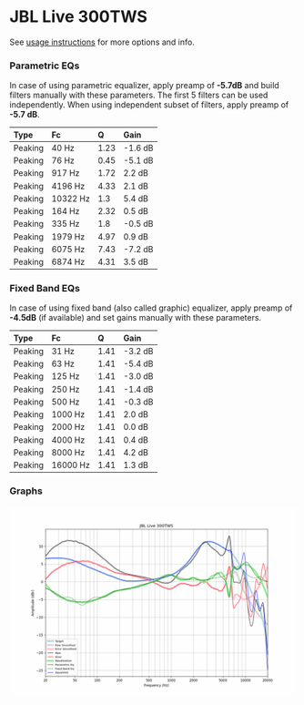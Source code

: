 # JBL Live 300TWS
See [usage instructions](https://github.com/jaakkopasanen/AutoEq#usage) for more options and info.

### Parametric EQs
In case of using parametric equalizer, apply preamp of **-5.7dB** and build filters manually
with these parameters. The first 5 filters can be used independently.
When using independent subset of filters, apply preamp of **-5.7 dB**.

| Type    | Fc       |    Q | Gain    |
|:--------|:---------|:-----|:--------|
| Peaking | 40 Hz    | 1.23 | -1.6 dB |
| Peaking | 76 Hz    | 0.45 | -5.1 dB |
| Peaking | 917 Hz   | 1.72 | 2.2 dB  |
| Peaking | 4196 Hz  | 4.33 | 2.1 dB  |
| Peaking | 10322 Hz | 1.3  | 5.4 dB  |
| Peaking | 164 Hz   | 2.32 | 0.5 dB  |
| Peaking | 335 Hz   | 1.8  | -0.5 dB |
| Peaking | 1979 Hz  | 4.97 | 0.9 dB  |
| Peaking | 6075 Hz  | 7.43 | -7.2 dB |
| Peaking | 6874 Hz  | 4.31 | 3.5 dB  |

### Fixed Band EQs
In case of using fixed band (also called graphic) equalizer, apply preamp of **-4.5dB**
(if available) and set gains manually with these parameters.

| Type    | Fc       |    Q | Gain    |
|:--------|:---------|:-----|:--------|
| Peaking | 31 Hz    | 1.41 | -3.2 dB |
| Peaking | 63 Hz    | 1.41 | -5.4 dB |
| Peaking | 125 Hz   | 1.41 | -3.0 dB |
| Peaking | 250 Hz   | 1.41 | -1.4 dB |
| Peaking | 500 Hz   | 1.41 | -0.3 dB |
| Peaking | 1000 Hz  | 1.41 | 2.0 dB  |
| Peaking | 2000 Hz  | 1.41 | 0.0 dB  |
| Peaking | 4000 Hz  | 1.41 | 0.4 dB  |
| Peaking | 8000 Hz  | 1.41 | 4.2 dB  |
| Peaking | 16000 Hz | 1.41 | 1.3 dB  |

### Graphs
![](./JBL%20Live%20300TWS.png)